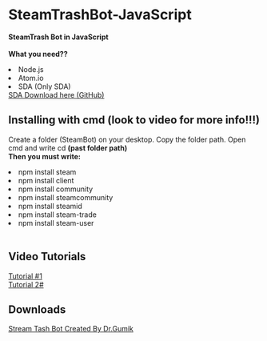 # SteamTrashBot-JavaScript

<b>SteamTrash Bot in JavaScript</b><br />
<br />
<b>What you need??</b><br />
<li>Node.js</li>
<li>Atom.io</li>
<li>SDA (Only SDA)</li>
<a href="https://github.com/Jessecar96/SteamDesktopAuthenticator">SDA Download here (GitHub)</a>
<h2>Installing with cmd (look to video for more info!!!)</h2>
<p>Create a folder (SteamBot) on your desktop. Copy the folder path. Open cmd and write cd <b>(past folder path)</b></><br />
<b>Then you must write:</b><br />
<li>npm install steam</li>
<li>npm install client</li>
<li>npm install community</li>
<li>npm install steamcommunity</li>
<li>npm install steamid</li>
<li>npm install steam-trade</li>
<li>npm install steam-user</li>
<br />
<h2>Video Tutorials</h2>
<a href="https://www.youtube.com/channel/UCd2ujTlK79FsUfF1aEJnh3w">Tutorial #1</a><br />
<a href="https://youtu.be/kBytUD6SFH0">Tutorial 2#</a><br />
<h2>Downloads</h2>
<a href="http://www.mediafire.com/file/kcu4tccalyxqoyu/Steam+Trash+Bot+by+Gumik.rar">Stream Tash Bot Created By Dr.Gumik</a><br />
